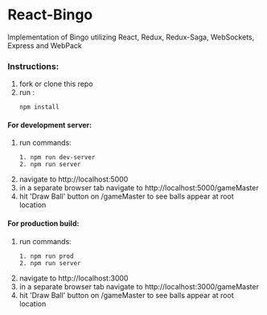 # React-Bingo

Implementation of Bingo utilizing React, Redux, Redux-Saga, WebSockets, Express and WebPack

### Instructions:
  1. fork or clone this repo
  2. run :
      ``` 
      npm install
      ```
  #### For development server: 
  1. run commands:
      ``` 
      1. npm run dev-server 
      2. npm run server
      ```
  2. navigate to http://localhost:5000
  3. in a separate browser tab navigate to http://localhost:5000/gameMaster
  4. hit 'Draw Ball' button on /gameMaster to see balls appear at root location
  #### For production build:
  1. run commands:
      ``` 
      1. npm run prod
      2. npm run server
      ```
  2. navigate to http://localhost:3000
  3. in a separate browser tab navigate to http://localhost:3000/gameMaster
  4. hit 'Draw Ball' button on /gameMaster to see balls appear at root location

